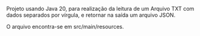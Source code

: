 Projeto usando Java 20, para realização da leitura de um Arquivo
TXT com dados separados por vírgula, e retornar na saída um arquivo JSON.

O arquivo encontra-se em src/main/resources.
